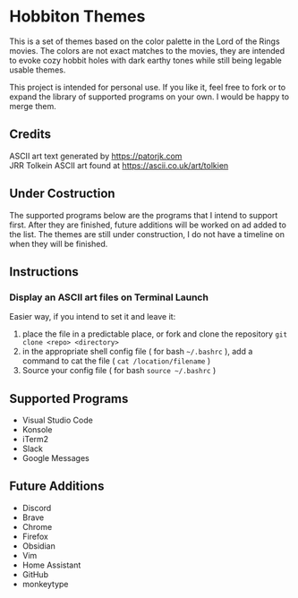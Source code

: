 # Hobbiton Themes

This is a set of themes based on the color palette in the Lord of the Rings movies. The colors are not exact matches to the movies, they are intended to evoke cozy hobbit holes with dark earthy tones while still being legable usable themes.

This project is intended for personal use. If you like it, feel free to fork or to expand the library of supported programs on your own. I would be happy to merge them. 

## Credits
ASCII art text generated by https://patorjk.com \
JRR Tolkein ASCII art found at https://ascii.co.uk/art/tolkien

## Under Costruction

The supported programs below are the programs that I intend to support first. After they are finished, future additions will be worked on ad added to the list. The themes are still under construction, I do not have a timeline on when they will be finished.

## Instructions

### Display an ASCII art files on Terminal Launch
Easier way, if you intend to set it and leave it:
1. place the file in a predictable place, or fork and clone the repository `git clone <repo> <directory>`
2. in the appropriate shell config file ( for bash `~/.bashrc` ), add a command to cat the file ( `cat /location/filename` ) 
3. Source your config file ( for bash `source ~/.bashrc` )

## Supported Programs

 - Visual Studio Code
 - Konsole
 - iTerm2
 - Slack
 - Google Messages

 ## Future Additions

  - Discord
  - Brave
  - Chrome
  - Firefox
  - Obsidian
  - Vim
  - Home Assistant
  - GitHub
  - monkeytype
  